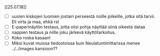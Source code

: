 [[25.07.18]]
- [ ] uusien kiskojen luomien jostain perseestä noille piikeille, jotka sitä tarvii. Eli virta ja maa, ehkä rst
- [ ] E-paperinäytön testaus, jotta olisi pohja näyttää siinä oikeeta dataa
- [ ] nappien testaus ja niille joku järkevä käyttötarkoitus.
- [ ] Koko roska kasaan!
- [ ] Miksi kuvat muissa tiedostoissa kuin Neulatuntimittarissa menee ../../images kansioon??